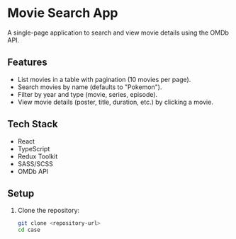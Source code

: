 # Movie Search App

A single-page application to search and view movie details using the OMDb API.

## Features
- List movies in a table with pagination (10 movies per page).
- Search movies by name (defaults to "Pokemon").
- Filter by year and type (movie, series, episode).
- View movie details (poster, title, duration, etc.) by clicking a movie.

## Tech Stack
- React
- TypeScript
- Redux Toolkit
- SASS/SCSS
- OMDb API

## Setup
1. Clone the repository:
   ```bash
   git clone <repository-url>
   cd case
